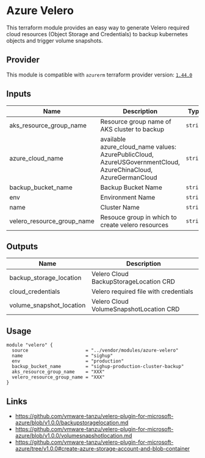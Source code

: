 # Azure Velero

This terraform module provides an easy way to generate Velero required cloud resources (Object Storage and Credentials)
to backup kubernetes objects and trigger volume snapshots.

## Provider

This module is compatible with `azurerm` terraform provider version:
[`1.44.0`](https://github.com/terraform-providers/terraform-provider-azurerm/tree/v1.44.0)

## Inputs

| Name                          | Description                                                                                                      | Type     | Default              | Required |
| ----------------------------- | ---------------------------------------------------------------------------------------------------------------- | -------- | -------------------- | :------: |
| aks\_resource\_group\_name    | Resource group name of AKS cluster to backup                                                                     | `string` | n/a                  |   yes    |
| azure\_cloud\_name            | available azure\_cloud\_name values: AzurePublicCloud, AzureUSGovernmentCloud, AzureChinaCloud, AzureGermanCloud | `string` | `"AzurePublicCloud"` |    no    |
| backup\_bucket\_name          | Backup Bucket Name                                                                                               | `string` | n/a                  |   yes    |
| env                           | Environment Name                                                                                                 | `string` | n/a                  |   yes    |
| name                          | Cluster Name                                                                                                     | `string` | n/a                  |   yes    |
| velero\_resource\_group\_name | Resouce group in which to create velero resources                                                                | `string` | n/a                  |   yes    |

## Outputs

| Name                       | Description                             |
| -------------------------- | --------------------------------------- |
| backup\_storage\_location  | Velero Cloud BackupStorageLocation CRD  |
| cloud\_credentials         | Velero required file with credentials   |
| volume\_snapshot\_location | Velero Cloud VolumeSnapshotLocation CRD |

## Usage

```hcl
module "velero" {
  source                     = "../vendor/modules/azure-velero"
  name                       = "sighup"
  env                        = "production"
  backup_bucket_name         = "sighup-production-cluster-backup"
  aks_resource_group_name    = "XXX"
  velero_resource_group_name = "XXX"
}
```

## Links

- https://github.com/vmware-tanzu/velero-plugin-for-microsoft-azure/blob/v1.0.0/backupstoragelocation.md
- https://github.com/vmware-tanzu/velero-plugin-for-microsoft-azure/blob/v1.0.0/volumesnapshotlocation.md
- https://github.com/vmware-tanzu/velero-plugin-for-microsoft-azure/tree/v1.0.0#create-azure-storage-account-and-blob-container
